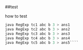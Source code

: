 ##test

how to test
````java RegExp tc0 abc b 3 > ans0
java RegExp tc1 abc b 3 > ans1
java RegExp tc2 abc b 3 > ans2
java RegExp tc3 abc b 3 > ans3
java RegExp tc4 abc b 3 > ans4
java RegExp tc5 abc b 3 > ans5````
